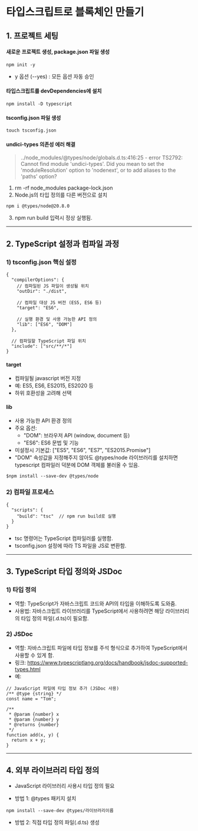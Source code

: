 # 타입스크립트로 블록체인 만들기

## 1. 프로젝트 세팅

#### 새로운 프로젝트 생성, package.json 파일 생성
```
npm init -y
```
- y 옵션 (--yes) : 모든 옵션 자동 승인 

#### 타입스크립트를 devDependencies에 설치
```
npm install -D typescript
```

#### tsconfig.json 파일 생성
```
touch tsconfig.json
```

#### undici-types 의존성 에러 해결
> ../node_modules/@types/node/globals.d.ts:416:25 - error TS2792: Cannot find module 'undici-types'. Did you mean to set the 'moduleResolution' option to 'nodenext', or to add aliases to the 'paths' option?

1. rm -rf node_modules package-lock.json
2. Node.js의 타입 정의를 다른 버전으로 설치
```
npm i @types/node@20.8.0
```
3. npm run build 입력시 정상 실행됨.

----

## 2. TypeScript 설정과 컴파일 과정

### 1) tsconfig.json 핵심 설정
```
{
  "compilerOptions": {
    // 컴파일된 JS 파일이 생성될 위치
    "outDir": "./dist", 
    
    // 컴파일 대상 JS 버전 (ES5, ES6 등)
    "target": "ES6",
    
    // 실행 환경 및 사용 가능한 API 정의
    "lib": ["ES6", "DOM"]
  },
  
  // 컴파일할 TypeScript 파일 위치
  "include": ["src/**/*"]
}
```
#### target
- 컴파일될 javascript 버전 지정
- 예: ES5, ES6, ES2015, ES2020 등 
- 하위 호환성을 고려해 선택

#### lib
- 사용 가능한 API 환경 정의
- 주요 옵션:
  - "DOM": 브라우저 API (window, document 등)
  - "ES6": ES6 문법 및 기능
- 미설정시 기본값: ["ES5", "ES6", "ES7", "ES2015.Promise"]
- "DOM" 속성값을 지정해주지 않아도 @types/node 라이브러리를 설치하면 typescript 컴파일러 덕분에 DOM 객체를 불러올 수 있음.
```
$npm install --save-dev @types/node
```

### 2) 컴파일 프로세스
```
{
  "scripts": {
    "build": "tsc"  // npm run build로 실행
  }
}
```
- tsc 명령어는 TypeScript 컴파일러를 실행함.
- tsconfig.json 설정에 따라 TS 파일을 JS로 변환함.

----

## 3. TypeScript 타입 정의와 JSDoc

### 1) 타입 정의
- 역할: TypeScript가 자바스크립트 코드와 API의 타입을 이해하도록 도와줌.
- 사용법: 자바스크립트 라이브러리를 TypeScript에서 사용하려면 해당 라이브러리의 타입 정의 파일(.d.ts)이 필요함.

### 2) JSDoc
- 역할: 자바스크립트 파일에 타입 정보를 주석 형식으로 추가하여 TypeScript에서 사용할 수 있게 함.
- 링크: https://www.typescriptlang.org/docs/handbook/jsdoc-supported-types.html
- 예: 
```
// JavaScript 파일에 타입 정보 추가 (JSDoc 사용)
/** @type {string} */
const name = "Tom";

/** 
 * @param {number} x
 * @param {number} y
 * @returns {number}
 */
function add(x, y) {
  return x + y;
}
```
----

## 4. 외부 라이브러리 타입 정의

- JavaScript 라이브러리 사용시 타입 정의 필요

- 방법 1: @types 패키지 설치
```
npm install --save-dev @types/라이브러리이름
```

- 방법 2: 직접 타입 정의 파일(.d.ts) 생성